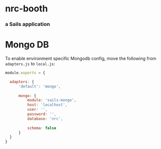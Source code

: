 # nrc-booth
### a Sails application

# Mongo DB

To enable environment specific Mongodb config, move the following from `adapters.js` to `local.js`:

```js
module.exports = {

  adapters: {
      'default': 'mongo',
      
      mongo: {
          module: 'sails-mongo',
          host: 'localhost',
          user: '',
          password: '',
          database: 'nrc',
          
          schema: false
      }
  }
}
```

